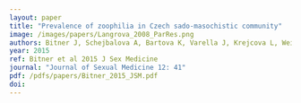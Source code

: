 ```yaml
---
layout: paper
title: "Prevalence of zoophilia in Czech sado-masochistic community"
image: /images/papers/Langrova_2008_ParRes.png
authors: Bitner J, Schejbalova A, Bartova K, Varella J, Krejcova L, Weiss P, Kleisner K, Keil P & Kvapilova K
year: 2015
ref: Bitner et al 2015 J Sex Medicine
journal: "Journal of Sexual Medicine 12: 41"
pdf: /pdfs/papers/Bitner_2015_JSM.pdf
doi: 
---
```





